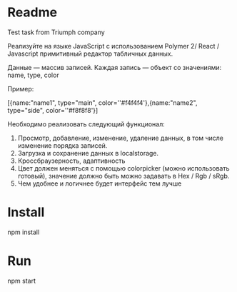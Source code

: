 # Readme
Test task from Triumph company
 
Реализуйте на языке JavaScript с использованием Polymer 2/ React / Javascript примитивный редактор табличных данных. 

Данные — массив записей. Каждая запись — объект со значениями: name, type, color

Пример:

[{name:"name1", type="main", color=''#f4f4f4'},{name:"name2", type="side", color=''#f8f8f8'}]

Необходимо реализовать следующий функционал:

1. Просмотр, добавление, изменение, удаление данных, в том числе изменение порядка записей.
2. Загрузка и сохранение данных в localstorage.
3. Кроссбраузерность, адаптивность
4. Цвет должен меняться с помощью colorpicker (можно использовать готовый), значение должно быть можно задавать в Hex / Rgb / sRgb.
5. Чем удобнее и логичнее будет интерфейс тем лучше


# Install
npm install

# Run
npm start